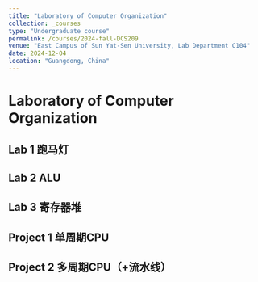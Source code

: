 ```yaml
---
title: "Laboratory of Computer Organization"
collection: _courses
type: "Undergraduate course"
permalink: /courses/2024-fall-DCS209
venue: "East Campus of Sun Yat-Sen University, Lab Department C104"
date: 2024-12-04
location: "Guangdong, China"
---
```


# Laboratory of Computer Organization
## Lab 1 跑马灯
## Lab 2 ALU
## Lab 3 寄存器堆

## Project 1 单周期CPU
## Project 2 多周期CPU（+流水线）